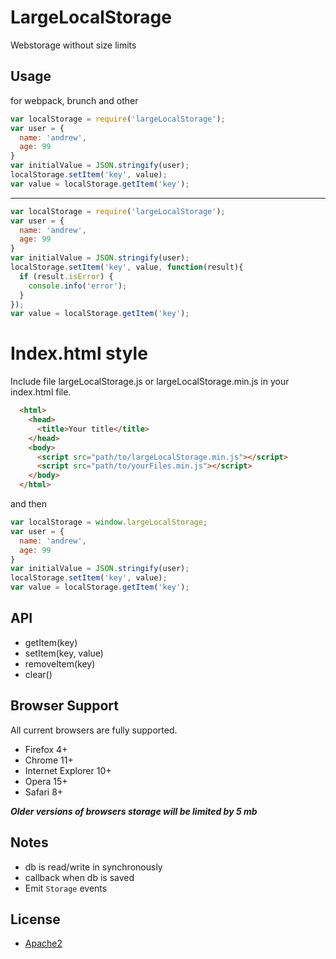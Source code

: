 # LargeLocalStorage

Webstorage without size limits


Usage
----

for webpack, brunch and other

```javascript
var localStorage = require('largeLocalStorage');
var user = {
  name: 'andrew',
  age: 99
}
var initialValue = JSON.stringify(user);
localStorage.setItem('key', value);
var value = localStorage.getItem('key');
```
----
```javascript
var localStorage = require('largeLocalStorage');
var user = {
  name: 'andrew',
  age: 99
}
var initialValue = JSON.stringify(user);
localStorage.setItem('key', value, function(result){
  if (result.isError) {
    console.info('error');
  }
});
var value = localStorage.getItem('key');
```
Index.html style
===
  Include file largeLocalStorage.js or largeLocalStorage.min.js in your index.html file.
  ```html
    <html>
      <head>
        <title>Your title</title>
      </head>
      <body>
        <script src="path/to/largeLocalStorage.min.js"></script>
        <script src="path/to/yourFiles.min.js"></script>
      </body>
    </html>
  ```
  and then
  ```javascript
  var localStorage = window.largeLocalStorage;
  var user = {
    name: 'andrew',
    age: 99
  }
  var initialValue = JSON.stringify(user);
  localStorage.setItem('key', value);
  var value = localStorage.getItem('key');
  ```

API
---

  * getItem(key)
  * setItem(key, value)
  * removeItem(key)
  * clear()

Browser Support
---------------

All current browsers are fully supported.
* Firefox 4+
* Chrome 11+
* Internet Explorer 10+
* Opera 15+
* Safari 8+

***Older versions of browsers storage will be limited by 5 mb***

Notes
---

  * db is read/write in synchronously
  * callback when db is saved
  * Emit `Storage` events

License
-------

* [Apache2](http://www.apache.org/licenses/LICENSE-2.0)
